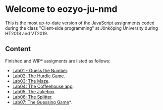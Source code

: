 # Welcome to eozyo-ju-nmd

This is the most up-to-date version of the JavaScript assignments coded during the class "Client-side programming" at Jönköping University during HT2018 and VT2019.

## Content
Finished and WIP* assigments are listed as follows:
* [Lab01 - Guess the Number](a01/).
* [Lab02: The Hurdle Game](a02/).
* [Lab03: The Maze](a03/).
* [Lab04: The Coffeehouse app](a04/).
* [Lab05: The Jukebox](a05/).
* [Lab06: The Splitter](a06/).
*	[Lab07: The Guessing Game](https://github.com/eozyo/js/tree/Assignment-07/a07/)*.
